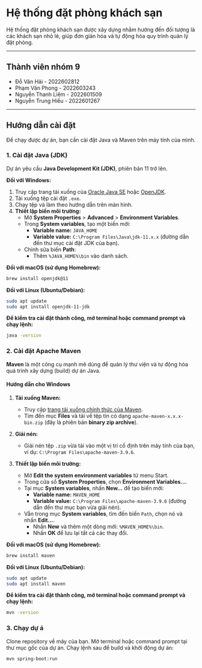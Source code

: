 # Hệ thống đặt phòng khách sạn

Hệ thống đặt phòng khách sạn được xây dựng nhằm hướng đến đối tượng là các khách sạn nhỏ lẻ, giúp đơn giản hóa và tự động hóa quy trình quản lý đặt phòng.

---

## **Thành viên nhóm 9**

* Đỗ Văn Hải - 2022602812
* Phạm Văn Phong - 2022603243
* Nguyễn Thanh Liêm - 2022601509
* Nguyễn Trung Hiếu - 2022601267

---

## **Hướng dẫn cài đặt**

Để chạy được dự án, bạn cần cài đặt Java và Maven trên máy tính của mình.

### **1. Cài đặt Java (JDK)**

Dự án yêu cầu **Java Development Kit (JDK)**, phiên bản 11 trở lên.

**Đối với Windows:**

1.  Truy cập trang tải xuống của [Oracle Java SE](https://www.oracle.com/java/technologies/javase-jdk11-downloads.html) hoặc [OpenJDK](https://jdk.java.net/).
2.  Tải xuống tệp cài đặt `.exe`.
3.  Chạy tệp và làm theo hướng dẫn trên màn hình.
4.  **Thiết lập biến môi trường:**
    * Mở **System Properties** > **Advanced** > **Environment Variables**.
    * Trong **System variables**, tạo một biến mới:
        * **Variable name:** `JAVA_HOME`
        * **Variable value:** `C:\Program Files\Java\jdk-11.x.x` (đường dẫn đến thư mục cài đặt JDK của bạn).
    * Chỉnh sửa biến **Path**:
        * Thêm `%JAVA_HOME%\bin` vào danh sách.

**Đối với macOS (sử dụng Homebrew):**

```bash
brew install openjdk@11
```

**Đối với Linux (Ubuntu/Debian):**

```bash
sudo apt update
sudo apt install openjdk-11-jdk
```

**Để kiểm tra cài đặt thành công, mở terminal hoặc command prompt và chạy lệnh:**
```bash
java -version
```
### 2. Cài đặt Apache Maven

**Maven** là một công cụ mạnh mẽ dùng để quản lý thư viện và tự động hóa quá trình xây dựng (build) dự án Java.

#### **Hướng dẫn cho Windows**

1.  **Tải xuống Maven:**
    * Truy cập [trang tải xuống chính thức của Maven](https://maven.apache.org/download.cgi).
    * Tìm đến mục **Files** và tải về tệp tin có dạng `apache-maven-x.x.x-bin.zip` (đây là phiên bản **binary zip archive**).

2.  **Giải nén:**
    * Giải nén tệp `.zip` vừa tải vào một vị trí cố định trên máy tính của bạn, ví dụ: `C:\Program Files\apache-maven-3.9.6`.

3.  **Thiết lập biến môi trường:**
    * Mở **Edit the system environment variables** từ menu Start.
    * Trong cửa sổ **System Properties**, chọn **Environment Variables...**.
    * Tại mục **System variables**, nhấn **New...** để tạo biến mới:
        * **Variable name:** `MAVEN_HOME`
        * **Variable value:** `C:\Program Files\apache-maven-3.9.6` (đường dẫn đến thư mục bạn vừa giải nén).
    * Vẫn trong mục **System variables**, tìm đến biến `Path`, chọn nó và nhấn **Edit...**.
        * Nhấn **New** và thêm một dòng mới: `%MAVEN_HOME%\bin`.
        * Nhấn **OK** để lưu lại tất cả các thay đổi.

**Đối với macOS (sử dụng Homebrew):**
```bash
brew install maven
```

**Đối với Linux (Ubuntu/Debian):**
```bash
sudo apt update
sudo apt install maven
```

**Để kiểm tra cài đặt thành công, mở terminal hoặc command prompt và chạy lệnh:**
```bash
mvn -version
```

### 3. Chạy dự á

Clone repository về máy của bạn.
Mở terminal hoặc command prompt tại thư mục gốc của dự án.
Chạy lệnh sau để build và khởi động dự án:

```bash
mvn spring-boot:run
```
